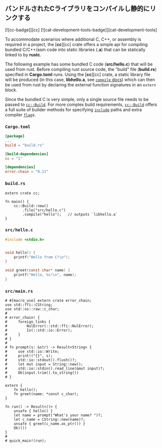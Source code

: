 ## バンドルされたCライブラリをコンパイルし静的にリンクする

[![cc-badge]][cc] [![cat-development-tools-badge]][cat-development-tools]

To accommodate scenarios where additional C, C++, or assembly is required in a project, the [**cc**][cc] crate
offers a simple api for compiling bundled C/C++/asm code into static libraries (**.a**) that can be statically linked to by **rustc**.

The following example has some bundled C code (**src/hello.c**) that will be used from rust.
Before compiling rust source code, the "build" file (**build.rs**) specified in **Cargo.toml** runs.
Using the [**cc**][cc] crate, a static library file will be produced (in this case, **libhello.a**, see
[`compile` docs][cc-build-compile]) which can then be used from rust by declaring the external function signatures in an `extern` block.

Since the bundled C is very simple, only a single source file needs to be passed to [`cc::Build`][cc-build].
For more complex build requirements, [`cc::Build`][cc-build] offers a full suite of builder methods for specifying
[`include`][cc-build-include] paths and extra compiler [`flag`][cc-build-flag]s.

### `Cargo.toml`

```toml
[package]
...
build = "build.rs"

[build-dependencies]
cc = "1"

[dependencies]
error-chain = "0.11"
```

### `build.rs`

```rust,no_run
extern crate cc;

fn main() {
    cc::Build::new()
        .file("src/hello.c")
        .compile("hello");   // outputs `libhello.a`
}
```

### `src/hello.c`

```c
#include <stdio.h>


void hello() {
    printf("Hello from C!\n");
}

void greet(const char* name) {
    printf("Hello, %s!\n", name);
}
```

### `src/main.rs`

```rust,ignore
# #[macro_use] extern crate error_chain;
use std::ffi::CString;
use std::os::raw::c_char;
#
# error_chain! {
#     foreign_links {
#         NulError(::std::ffi::NulError);
#         Io(::std::io::Error);
#     }
# }
#
# fn prompt(s: &str) -> Result<String> {
#     use std::io::Write;
#     print!("{}", s);
#     std::io::stdout().flush()?;
#     let mut input = String::new();
#     std::io::stdin().read_line(&mut input)?;
#     Ok(input.trim().to_string())
# }

extern {
    fn hello();
    fn greet(name: *const c_char);
}

fn run() -> Result<()> {
    unsafe { hello() }
    let name = prompt("What's your name? ")?;
    let c_name = CString::new(name)?;
    unsafe { greet(c_name.as_ptr()) }
    Ok(())
}
#
# quick_main!(run);
```

[`cc::Build::define`]: https://docs.rs/cc/*/cc/struct.Build.html#method.define
[`Option`]: https://doc.rust-lang.org/std/option/enum.Option.html
[cc-build-compile]: https://docs.rs/cc/*/cc/struct.Build.html#method.compile
[cc-build-cpp]: https://docs.rs/cc/*/cc/struct.Build.html#method.cpp
[cc-build-flag]: https://docs.rs/cc/*/cc/struct.Build.html#method.flag
[cc-build-include]: https://docs.rs/cc/*/cc/struct.Build.html#method.include
[cc-build]: https://docs.rs/cc/*/cc/struct.Build.html
